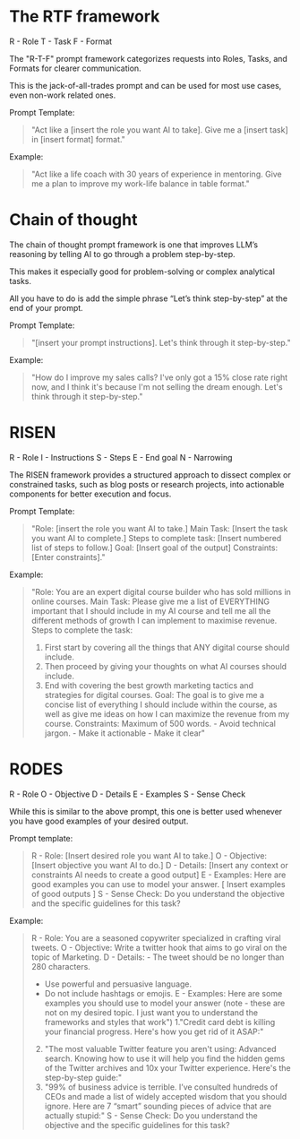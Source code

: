 # The RTF framework

R - Role
T - Task
F - Format

The "R-T-F" prompt framework categorizes requests into Roles, Tasks, and Formats for clearer communication.

This is the jack-of-all-trades prompt and can be used for most use cases, even non-work related ones.

Prompt Template:

> "Act like a [insert the role you want AI to take]. Give me a [insert task] in [insert format] format."

Example:

> "Act like a life coach with 30 years of experience in mentoring. Give me a plan to improve my work-life balance in table format."


# Chain of thought

The chain of thought prompt framework is one that improves LLM’s reasoning by telling AI to go through a problem step-by-step.

This makes it especially good for problem-solving or complex analytical tasks.

All you have to do is add the simple phrase “Let’s think step-by-step” at the end of your prompt.

Prompt Template:

> "[insert your prompt instructions].
> Let's think through it step-by-step."

Example:

> "How do I improve my sales calls? I've only got a 15% close rate right now, and I think it's because I'm not selling the dream enough.
> Let's think through it step-by-step."

# RISEN

R - Role
I - Instructions
S - Steps
E - End goal
N - Narrowing

The RISEN framework provides a structured approach to dissect complex or constrained tasks, such as blog posts or research projects, into actionable components for better execution and focus.

Prompt Template:

> "Role: [insert the role you want AI to take.] 
> Main Task: [Insert the task you want AI to complete.]
> Steps to complete task: [Insert numbered list of steps to follow.]
> Goal: [Insert goal of the output]
> Constraints: [Enter constraints]."

Example:

> "Role: You are an expert digital course builder who has sold millions in online courses.
> Main Task: Please give me a list of EVERYTHING important that I should include in my AI course and tell me all the different methods of growth I can implement to maximise revenue.
> Steps to complete the task:
> 1. First start by covering all the things that ANY digital course should include. 
> 2. Then proceed by giving your thoughts on what AI courses should include. 
> 3. End with covering the best growth marketing tactics and strategies for digital courses.
> Goal: The goal is to give me a concise list of everything I should include within the course, as well as give me ideas on how I can maximize the revenue from my course.
> Constraints: Maximum of 500 words. - Avoid technical jargon. - Make it actionable - Make it clear"

# RODES

R - Role
O - Objective
D - Details
E - Examples
S - Sense Check

While this is similar to the above prompt, this one is better used whenever you have good examples of your desired output.

Prompt template:

> R - Role: [Insert desired role you want AI to take.]
> O - Objective: [Insert objective you want AI to do.]
> D - Details: [Insert any context or constraints AI needs to create a good output]
> E - Examples: Here are good examples you can use to model your answer. [ Insert examples of good outputs ]
> S - Sense Check: Do you understand the objective and the specific guidelines for this task?

Example:

> R - Role: You are a seasoned copywriter specialized in crafting viral tweets.
> O - Objective: Write a twitter hook that aims to go viral on the topic of Marketing. 
> D - Details: - The tweet should be no longer than 280 characters.
> - Use powerful and persuasive language.
> - Do not include hashtags or emojis.
> E - Examples: Here are some examples you should use to model your answer (note - these are not on my desired topic. I just want you to understand the frameworks and styles that work")
> 1."Credit card debt is killing your financial progress.
> Here's how you get rid of it ASAP:"
> 2. "The most valuable Twitter feature you aren't using: 
> Advanced search.
> Knowing how to use it will help you find the hidden gems of the Twitter archives and 10x your Twitter experience.
> Here's the step-by-step guide:"
> 3. "99% of business advice is terrible.
> I’ve consulted hundreds of CEOs and made a list of widely accepted wisdom that you should ignore. 
> Here are 7 “smart” sounding pieces of advice that are actually stupid:"
> S - Sense Check: Do you understand the objective and the specific guidelines for this task?
